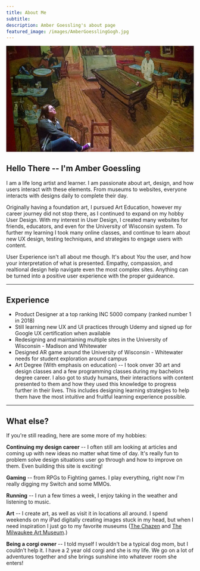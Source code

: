 ```yaml
---
title: About Me
subtitle: 
description: Amber Goessling's about page
featured_image: /images/AmberGoesslingGogh.jpg
---
```


![](/images/AmberGoesslingGogh.jpg)

## Hello There -- I'm Amber Goessling

I am a life long artist and learner. I am passionate about art, design, and how users interact with these elements. From museums to websites, everyone interacts with designs daily to complete their day.

Originally having a foundation art, I pursued Art Education, however my career journey did not stop there, as I continued to expand on my hobby User Design. With my interest in User Design, I created many websites for friends, educators, and even for the University of Wisconsin system. To further my learning I took many online classes, and continue to learn about new UX design, testing techniques, and strategies to engage users with content.

User Experience isn't all about me though. It's about _You_ the user, and how your interpretation of what is presented. Empathy, compassion, and realtional design help navigate even the most complex sites. Anything can be turned into a positive user experience with the proper guideance. 

<hr>

## Experience 

* Product Designer at a top ranking INC 5000 company (ranked number 1 in 2018)
* Still learning new UX and UI practices through Udemy and signed up for Google UX certification when available
* Redesigning and maintaining multiple sites in the University of Wisconsin - Madison and Whitewater 
* Designed AR game around the University of Wisconsin - Whitewater needs for student exploration around campus
* Art Degree (With emphasis on education) -- I took onver 30 art and design classes and a few programming classes during my bachelors degree career. I also got to study humans, their interactions with content presented to them and how they used this knowledge to progress further in their lives. This includes designing learning strategies to help them have the most intuitive and fruitful learning experience possible. 

<hr>

## What else?

If you're still reading, here are some more of my hobbies:

<strong>Continuing my design career</strong> -- I often still am looking at articles and coming up with new ideas no matter what time of day. It's really fun to problem solve design situations user go through and how to improve on them. Even building this site is exciting! 

<strong>Gaming</strong> -- from RPGs to Fighting games. I play everything, right now I'm really digging my Switch and some MMOs.

<strong>Running</strong> -- I run a few times a week, I enjoy taking in the weather and listening to music.

<strong>Art</strong> -- I create art, as well as visit it in locations all around. I spend weekends on my iPad digitally creating images stuck in my head, but when I need inspiration I just go to my favorite museums (<a href="https://chazen.wisc.edu/" >The Chazen</a> and <a href="https://mam.org/">The Milwaukee Art Museum</a>.)

<strong>Being a corgi owner</strong> -- I told myself I wouldn't be a typical dog mom, but I couldn't help it. I have a 2 year old corgi and she is my life. We go on a lot of adventures together and she brings sunshine into whatever room she enters!


